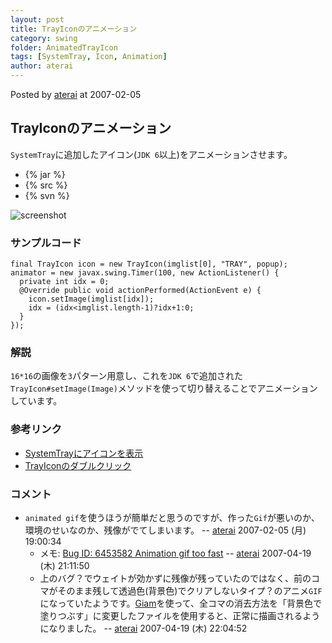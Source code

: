 ```yaml
---
layout: post
title: TrayIconのアニメーション
category: swing
folder: AnimatedTrayIcon
tags: [SystemTray, Icon, Animation]
author: aterai
---
```


Posted by [aterai](http://terai.xrea.jp/aterai.html) at 2007-02-05

## TrayIconのアニメーション
`SystemTray`に追加したアイコン(`JDK 6`以上)をアニメーションさせます。

- {% jar %}
- {% src %}
- {% svn %}

<!-- dummy comment line for breaking list -->

![screenshot](https://lh5.googleusercontent.com/_9Z4BYR88imo/TQTHtWabBgI/AAAAAAAAARk/J0ExgthCnn4/s800/AnimatedTrayIcon.png)

### サンプルコード
<pre class="prettyprint"><code>final TrayIcon icon = new TrayIcon(imglist[0], "TRAY", popup);
animator = new javax.swing.Timer(100, new ActionListener() {
  private int idx = 0;
  @Override public void actionPerformed(ActionEvent e) {
    icon.setImage(imglist[idx]);
    idx = (idx&lt;imglist.length-1)?idx+1:0;
  }
});
</code></pre>

### 解説
`16*16`の画像を`3`パターン用意し、これを`JDK 6`で追加された`TrayIcon#setImage(Image)`メソッドを使って切り替えることでアニメーションしています。

### 参考リンク
- [SystemTrayにアイコンを表示](http://terai.xrea.jp/Swing/SystemTray.html)
- [TrayIconのダブルクリック](http://terai.xrea.jp/Swing/ClickTrayIcon.html)

<!-- dummy comment line for breaking list -->

### コメント
- `animated gif`を使うほうが簡単だと思うのですが、作った`Gif`が悪いのか、環境のせいなのか、残像がでてしまいます。 -- [aterai](http://terai.xrea.jp/aterai.html) 2007-02-05 (月) 19:00:34
    - メモ: [Bug ID: 6453582 Animation gif too fast](http://bugs.sun.com/bugdatabase/view_bug.do?bug_id=6453582) -- [aterai](http://terai.xrea.jp/aterai.html) 2007-04-19 (木) 21:11:50
    - 上のバグ？でウェイトが効かずに残像が残っていたのではなく、前のコマがそのまま残して透過色(背景色)でクリアしないタイプ？のアニメ`GIF`になっていたようです。[Giam](http://homepage3.nifty.com/furumizo/giamd.htm)を使って、全コマの消去方法を「背景色で塗りつぶす」に変更したファイルを使用すると、正常に描画されるようになりました。 -- [aterai](http://terai.xrea.jp/aterai.html) 2007-04-19 (木) 22:04:52

<!-- dummy comment line for breaking list -->

